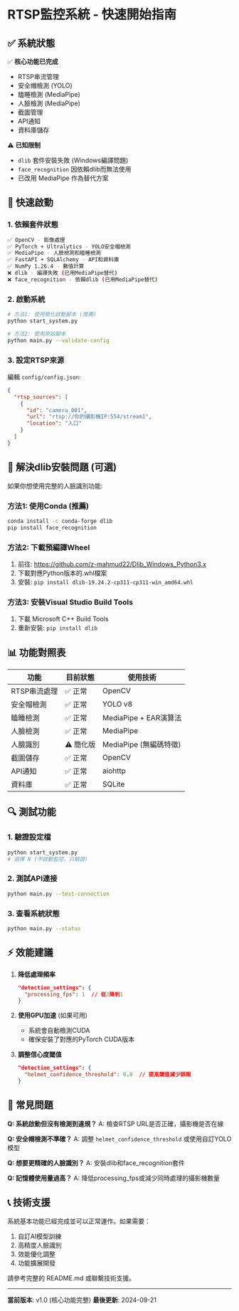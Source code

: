 # RTSP監控系統 - 快速開始指南

## ✅ 系統狀態

✅ **核心功能已完成**
- RTSP串流管理
- 安全帽檢測 (YOLO)
- 瞌睡檢測 (MediaPipe)
- 人臉檢測 (MediaPipe)
- 截圖管理
- API通知
- 資料庫儲存

⚠️ **已知限制**
- `dlib` 套件安裝失敗 (Windows編譯問題)
- `face_recognition` 因依賴dlib而無法使用
- 已改用 MediaPipe 作為替代方案

## 🚀 快速啟動

### 1. 依賴套件狀態
```bash
✅ OpenCV - 影像處理
✅ PyTorch + Ultralytics - YOLO安全帽檢測
✅ MediaPipe - 人臉檢測和瞌睡檢測
✅ FastAPI + SQLAlchemy - API和資料庫
✅ NumPy 1.26.4 - 數值計算
❌ dlib - 編譯失敗 (已用MediaPipe替代)
❌ face_recognition - 依賴dlib (已用MediaPipe替代)
```

### 2. 啟動系統
```bash
# 方法1: 使用簡化啟動腳本 (推薦)
python start_system.py

# 方法2: 使用原始腳本
python main.py --validate-config
```

### 3. 設定RTSP來源
編輯 `config/config.json`:
```json
{
  "rtsp_sources": [
    {
      "id": "camera_001",
      "url": "rtsp://你的攝影機IP:554/stream1",
      "location": "入口"
    }
  ]
}
```

## 🔧 解決dlib安裝問題 (可選)

如果你想使用完整的人臉識別功能:

### 方法1: 使用Conda (推薦)
```bash
conda install -c conda-forge dlib
pip install face_recognition
```

### 方法2: 下載預編譯Wheel
1. 前往: https://github.com/z-mahmud22/Dlib_Windows_Python3.x
2. 下載對應Python版本的.whl檔案
3. 安裝: `pip install dlib-19.24.2-cp311-cp311-win_amd64.whl`

### 方法3: 安裝Visual Studio Build Tools
1. 下載 Microsoft C++ Build Tools
2. 重新安裝: `pip install dlib`

## 📊 功能對照表

| 功能 | 目前狀態 | 使用技術 |
|------|----------|----------|
| RTSP串流處理 | ✅ 正常 | OpenCV |
| 安全帽檢測 | ✅ 正常 | YOLO v8 |
| 瞌睡檢測 | ✅ 正常 | MediaPipe + EAR演算法 |
| 人臉檢測 | ✅ 正常 | MediaPipe |
| 人臉識別 | ⚠️ 簡化版 | MediaPipe (無編碼特徵) |
| 截圖儲存 | ✅ 正常 | OpenCV |
| API通知 | ✅ 正常 | aiohttp |
| 資料庫 | ✅ 正常 | SQLite |

## 🔍 測試功能

### 1. 驗證設定檔
```bash
python start_system.py
# 選擇 N (不啟動監控，只驗證)
```

### 2. 測試API連接
```bash
python main.py --test-connection
```

### 3. 查看系統狀態
```bash
python main.py --status
```

## ⚡ 效能建議

1. **降低處理頻率**
   ```json
   "detection_settings": {
     "processing_fps": 1  // 從2降到1
   }
   ```

2. **使用GPU加速** (如果可用)
   - 系統會自動檢測CUDA
   - 確保安裝了對應的PyTorch CUDA版本

3. **調整信心度閾值**
   ```json
   "detection_settings": {
     "helmet_confidence_threshold": 0.8  // 提高閾值減少誤報
   }
   ```

## 🐛 常見問題

**Q: 系統啟動但沒有檢測到違規？**
A: 檢查RTSP URL是否正確，攝影機是否在線

**Q: 安全帽檢測不準確？**
A: 調整 `helmet_confidence_threshold` 或使用自訂YOLO模型

**Q: 想要更精確的人臉識別？**
A: 安裝dlib和face_recognition套件

**Q: 記憶體使用量過高？**
A: 降低processing_fps或減少同時處理的攝影機數量

## 📞 技術支援

系統基本功能已經完成並可以正常運作。如果需要：
1. 自訂AI模型訓練
2. 高精度人臉識別
3. 效能優化調整
4. 功能擴展開發

請參考完整的 README.md 或聯繫技術支援。

---
**當前版本**: v1.0 (核心功能完整)
**最後更新**: 2024-09-21